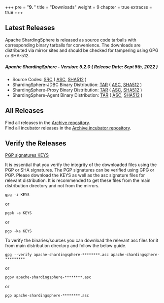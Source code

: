 +++
pre = "<b>9. </b>"
title = "Downloads"
weight = 9
chapter = true
extracss = true
+++

## Latest Releases

Apache ShardingSphere is released as source code tarballs with corresponding binary tarballs for convenience.
The downloads are distributed via mirror sites and should be checked for tampering using GPG or SHA-512.

##### Apache ShardingSphere - Version: 5.2.0 ( Release Date: Sept 5th, 2022 )

- Source Codes: [<u>SRC</u>](https://www.apache.org/dyn/closer.lua/shardingsphere/5.2.0/apache-shardingsphere-5.2.0-src.zip) ( [<u>ASC</u>](https://downloads.apache.org/shardingsphere/5.2.0/apache-shardingsphere-5.2.0-src.zip.asc), [<u>SHA512</u>](https://downloads.apache.org/shardingsphere/5.2.0/apache-shardingsphere-5.2.0-src.zip.sha512) )
- ShardingSphere-JDBC Binary Distribution: [<u>TAR</u>](https://www.apache.org/dyn/closer.lua/shardingsphere/5.2.0/apache-shardingsphere-5.2.0-shardingsphere-jdbc-bin.tar.gz) ( [<u>ASC</u>](https://downloads.apache.org/shardingsphere/5.2.0/apache-shardingsphere-5.2.0-shardingsphere-jdbc-bin.tar.gz.asc), [<u>SHA512</u>](https://downloads.apache.org/shardingsphere/5.2.0/apache-shardingsphere-5.2.0-shardingsphere-jdbc-bin.tar.gz.sha512) )
- ShardingSphere-Proxy Binary Distribution: [<u>TAR</u>](https://www.apache.org/dyn/closer.lua/shardingsphere/5.2.0/apache-shardingsphere-5.2.0-shardingsphere-proxy-bin.tar.gz) ( [<u>ASC</u>](https://downloads.apache.org/shardingsphere/5.2.0/apache-shardingsphere-5.2.0-shardingsphere-proxy-bin.tar.gz.asc), [<u>SHA512</u>](https://downloads.apache.org/shardingsphere/5.2.0/apache-shardingsphere-5.2.0-shardingsphere-proxy-bin.tar.gz.sha512) )
- ShardingSphere-Agent Binary Distribution: [<u>TAR</u>](https://www.apache.org/dyn/closer.lua/shardingsphere/5.2.0/apache-shardingsphere-5.2.0-shardingsphere-agent-bin.tar.gz) ( [<u>ASC</u>](https://downloads.apache.org/shardingsphere/5.2.0/apache-shardingsphere-5.2.0-shardingsphere-agent-bin.tar.gz.asc), [<u>SHA512</u>](https://downloads.apache.org/shardingsphere/5.2.0/apache-shardingsphere-5.2.0-shardingsphere-agent-bin.tar.gz.sha512) )

## All Releases

Find all releases in the [Archive repository](https://archive.apache.org/dist/shardingsphere/).</br>
Find all incubator releases in the [Archive incubator repository](https://archive.apache.org/dist/incubator/shardingsphere/).

## Verify the Releases

[PGP signatures KEYS](https://downloads.apache.org/shardingsphere/KEYS)

It is essential that you verify the integrity of the downloaded files using the PGP or SHA signatures.
The PGP signatures can be verified using GPG or PGP.
Please download the KEYS as well as the asc signature files for relevant distribution.
It is recommended to get these files from the main distribution directory and not from the mirrors.

```shell
gpg -i KEYS
```

or

```shell
pgpk -a KEYS
```

or

```shell
pgp -ka KEYS
```

To verify the binaries/sources you can download the relevant asc files for it from main distribution directory and follow the below guide.

```shell
gpg --verify apache-shardingsphere-********.asc apache-shardingsphere-*********
```

or

```shell
pgpv apache-shardingsphere-********.asc
```

or

```shell
pgp apache-shardingsphere-********.asc
```
